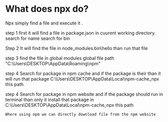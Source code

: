 # What does npx do?
Npx simply find a file and execute it .

step 1
    first it will find a file in package.json in cuurent working directory.
    search for name
    search for bin

Step 2
    It will find the file in node_modules\.bin\hello than run that file 

step 3 
    find the file in global modules 
    global file path "C:\Users\DESKTOP\AppData\Roaming\npm"

step 4 
    Search for  package in npm cache and if the package is their than it will run that package  C:\Users\DESKTOP\AppData\Local\npm-cache\_npx this path

step 4 
    Search for package in npm website and if the package should run in terminal than only it install that package in C:\Users\DESKTOP\AppData\Local\npm-cache\_npx this path


    Where using npm we can directly download file from the npm website 
    